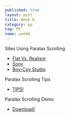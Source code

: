 ```yaml
---
published: true
layout: post
title: Week 6
category: pp
tag: PP
name: week6
---
```


Sites Using Paralax Scrolling

- <a href="http://www.flatvsrealism.com/" target="_blank">Flat Vs. Realism</a>
- <a href="http://discover.store.sony.com/be-moved/#" target="_blank">Sony</a>
- <a href="http://boy-coy.com/#home" target="_blank">Boy-Coy Studio</a>

Paralax Scrolling Tips

- <a href="http://www.creativebloq.com/web-design/parallax-4132336" target="_blank">TIPS!</a>

Paralax Scrolling Demo

- <a href="paralexDemo.zip" target="_blank">Download!</a>

